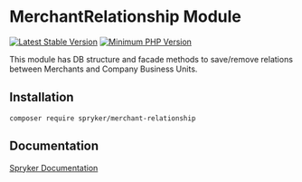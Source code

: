 # MerchantRelationship Module
[![Latest Stable Version](https://poser.pugx.org/spryker/merchant-relationship/v/stable.svg)](https://packagist.org/packages/spryker/merchant-relationship)
[![Minimum PHP Version](https://img.shields.io/badge/php-%3E%3D%208.1-8892BF.svg)](https://php.net/)

This module has DB structure and facade methods to save/remove relations between Merchants and Company Business Units.

## Installation

```
composer require spryker/merchant-relationship
```

## Documentation

[Spryker Documentation](https://docs.spryker.com)
